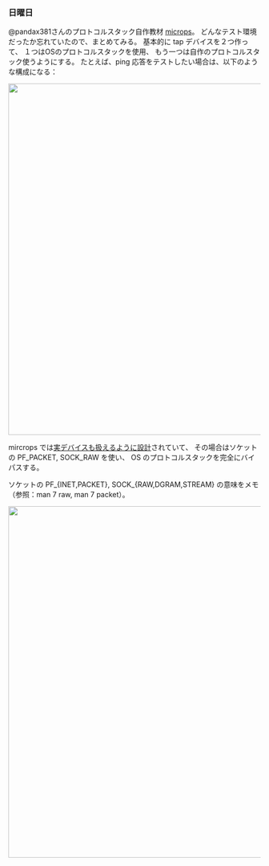 ### 日曜日

@pandax381さんのプロトコルスタック自作教材 [microps](https://github.com/pandax381/microps)。
どんなテスト環境だったか忘れていたので、まとめてみる。
基本的に tap デバイスを２つ作って、
１つはOSのプロトコルスタックを使用、
もう一つは自作のプロトコルスタック使うようにする。
たとえば、ping 応答をテストしたい場合は、以下のような構成になる：

<img src="https://i.imgur.com/rf0NP6t.png" width="700">

mircrops では[実デバイスも扱えるように設計](https://docs.google.com/presentation/d/1_fTLvWuNkJ0cpQFKQ1m-J58nAX2kCSe8DujD7RiyStA/edit?slide=id.gd3283b5d32_0_931#slide=id.gd3283b5d32_0_931)されていて、
その場合はソケットの PF_PACKET, SOCK_RAW を使い、
OS のプロトコルスタックを完全にバイパスする。

ソケットの PF_{INET,PACKET}, SOCK_{RAW,DGRAM,STREAM} の意味をメモ（参照：man 7 raw, man 7 packet）。

<img src="https://i.imgur.com/HQRHUho.png" width="700">
